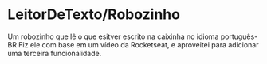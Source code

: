 # LeitorDeTexto/Robozinho
Um robozinho que lê o que esitver escrito na caixinha no idioma português-BR
Fiz ele com base em um vídeo da Rocketseat, e aproveitei para adicionar uma terceira funcionalidade. 
